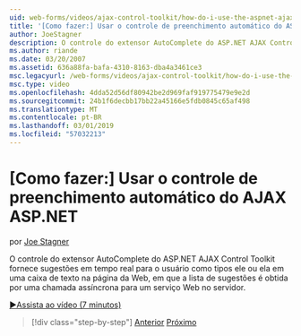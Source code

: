 ```yaml
---
uid: web-forms/videos/ajax-control-toolkit/how-do-i-use-the-aspnet-ajax-autocomplete-control
title: '[Como fazer:] Usar o controle de preenchimento automático do ASP.NET AJAX | Microsoft Docs'
author: JoeStagner
description: O controle do extensor AutoComplete do ASP.NET AJAX Control Toolkit fornece sugestões em tempo real para o usuário como tipos ele ou ela em uma caixa de texto em que os nós...
ms.author: riande
ms.date: 03/20/2007
ms.assetid: 636a88fa-bafa-4310-8163-dba4a3461ce3
msc.legacyurl: /web-forms/videos/ajax-control-toolkit/how-do-i-use-the-aspnet-ajax-autocomplete-control
msc.type: video
ms.openlocfilehash: 4dda52d56df80942be2d969faf919775479e9e2d
ms.sourcegitcommit: 24b1f6decbb17bb22a45166e5fdb0845c65af498
ms.translationtype: MT
ms.contentlocale: pt-BR
ms.lasthandoff: 03/01/2019
ms.locfileid: "57032213"
---
```

<a name="how-do-i-use-the-aspnet-ajax-autocomplete-control"></a>[Como fazer:] Usar o controle de preenchimento automático do AJAX ASP.NET
====================
por [Joe Stagner](https://github.com/JoeStagner)

O controle do extensor AutoComplete do ASP.NET AJAX Control Toolkit fornece sugestões em tempo real para o usuário como tipos ele ou ela em uma caixa de texto na página da Web, em que a lista de sugestões é obtida por uma chamada assíncrona para um serviço Web no servidor.

[&#9654;Assista ao vídeo (7 minutos)](https://channel9.msdn.com/Blogs/ASP-NET-Site-Videos/how-do-i-use-the-aspnet-ajax-autocomplete-control)

> [!div class="step-by-step"]
> [Anterior](how-do-i-use-the-aspnet-ajax-slider-control.md)
> [Próximo](how-do-i-configure-the-aspnet-ajax-calendar-control.md)
